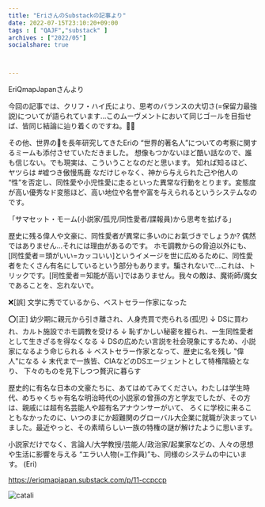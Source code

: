 ```yaml
---
title: "EriさんのSubstackの記事より"
date: 2022-07-15T23:10:20+09:00
tags : [ "QAJF","substack" ]
archives : ["2022/05"]
socialshare: true



---
```


EriQmapJapanさんより

今回の記事では、クリフ・ハイ氏により、思考のバランスの大切さ(=保留力最強説)についてが語られています...このムーヴメントにおいて同じゴールを目指せば、皆同じ結論に辿り着くのですね。🐸💕

その他、世界の💩を長年研究してきたEriの “世界的著名人”についての考察に関するミームも添付させていただきました。
想像もつかないほど酷い話なので、誰も信じない。でも現実は、こういうことなのだと思います。
知れば知るほど、ヤツらは #嘘つき傲慢馬鹿 なだけじゃなく、神から与えられた己や他人の “性”を否定し、同性愛や小児性愛に走るといった異常な行動をとります。変態度が高い優秀なド変態ほど、高い地位や名誉や富を与えられるというシステムなのです。

「サマセット・モーム(小説家/孤児/同性愛者/諜報員)から思考を拡げる」

歴史に残る偉人や文豪に、同性愛者が異常に多いのにお氣づきでしょうか?  偶然ではありません…それには理由があるのです。
ホモ調教からの脅迫以外にも、[同性愛者＝頭がいい=カッコいい]というイメージを世に広めるために、同性愛者をたくさん有名にしているという部分もあります。騙されないで…これは、トリックです。[同性愛者＝知能が高い]ではありません。我々の敵は、魔術師/魔女であることを、忘れないで。

❌[誤] 文学に秀でているから、ベストセラー作家になった

⭕️[正] 幼少期に親元から引き離され、人身売買で売られる(孤児)
↓
DSに買われ、カルト施設でホモ調教を受ける
↓
恥ずかしい秘密を握られ、一生同性愛者として生きざるを得なくなる
↓
DSの広めたい言説を社会現象にするため、小説家になるよう命じられる
↓
ベストセラー作家となって、歴史に名を残し
"偉人"になる
↓
末代まで一族皆、CIAなどのDSエージェントとして特権階級となり、
下々のものを見下しつつ贅沢に暮らす


歴史的に有名な日本の文豪たちに、あてはめてみてください。わたしは学生時代、めちゃくちゃ有名な明治時代の小説家の曾孫の方と学友でしたが、その方は、親戚には超有名芸能人や超有名アナウンサーがいて、
ろくに学校に来ることもなかったのに、いつのまにか超難関のグローバル大企業に就職が決まっていました。最近やっと、その素晴らしい一族の特権の謎が解けたように思います。

小説家だけでなく、言論人/大学教授/芸能人/政治家/起業家などの、人々の思想や生活に影響を与える “エラい人物(=工作員)”も、同様のシステムの中にいます。
(Eri)

https://eriqmapjapan.substack.com/p/11-ccpccp

![catali](../edge.png)




<!--
{{< rawhtml >}}

<iframe width="100%" height="360" scrolling="no" frameborder="0" style="border: none;" src="https://mediable.jp/videos/watch/05c625a7-6367-4aba-b199-3a5a9263486c?ownVideoPlayType=premium"></iframe>

{{< /rawhtml >}}
-->
